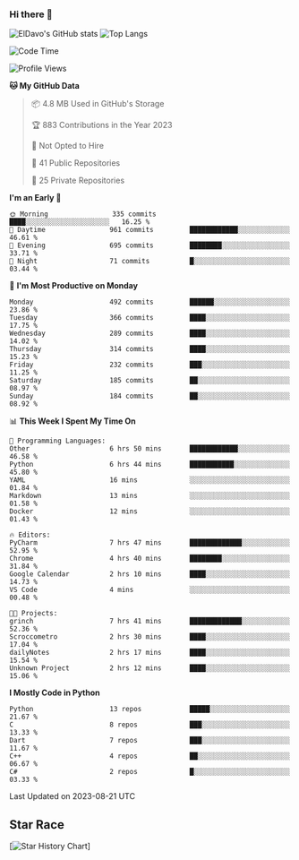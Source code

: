 ### Hi there 👋
![ElDavo's GitHub stats](https://github-readme-stats.vercel.app/api?username=ElDavoo&show_icons=true&theme=chartreuse-dark)
![Top Langs](https://github-readme-stats.vercel.app/api/top-langs/?username=ElDavoo&theme=chartreuse-dark&layout=compact)

<!--START_SECTION:waka-->
![Code Time](http://img.shields.io/badge/Code%20Time-171%20hrs%2029%20mins-blue)

![Profile Views](http://img.shields.io/badge/Profile%20Views-0-blue)

**🐱 My GitHub Data** 

> 📦 4.8 MB Used in GitHub's Storage 
 > 
> 🏆 883 Contributions in the Year 2023
 > 
> 🚫 Not Opted to Hire
 > 
> 📜 41 Public Repositories 
 > 
> 🔑 25 Private Repositories 
 > 
**I'm an Early 🐤** 

```text
🌞 Morning                335 commits         ████░░░░░░░░░░░░░░░░░░░░░   16.25 % 
🌆 Daytime                961 commits         ████████████░░░░░░░░░░░░░   46.61 % 
🌃 Evening                695 commits         ████████░░░░░░░░░░░░░░░░░   33.71 % 
🌙 Night                  71 commits          █░░░░░░░░░░░░░░░░░░░░░░░░   03.44 % 
```
📅 **I'm Most Productive on Monday** 

```text
Monday                   492 commits         ██████░░░░░░░░░░░░░░░░░░░   23.86 % 
Tuesday                  366 commits         ████░░░░░░░░░░░░░░░░░░░░░   17.75 % 
Wednesday                289 commits         ████░░░░░░░░░░░░░░░░░░░░░   14.02 % 
Thursday                 314 commits         ████░░░░░░░░░░░░░░░░░░░░░   15.23 % 
Friday                   232 commits         ███░░░░░░░░░░░░░░░░░░░░░░   11.25 % 
Saturday                 185 commits         ██░░░░░░░░░░░░░░░░░░░░░░░   08.97 % 
Sunday                   184 commits         ██░░░░░░░░░░░░░░░░░░░░░░░   08.92 % 
```


📊 **This Week I Spent My Time On** 

```text
💬 Programming Languages: 
Other                    6 hrs 50 mins       ████████████░░░░░░░░░░░░░   46.58 % 
Python                   6 hrs 44 mins       ███████████░░░░░░░░░░░░░░   45.80 % 
YAML                     16 mins             ░░░░░░░░░░░░░░░░░░░░░░░░░   01.84 % 
Markdown                 13 mins             ░░░░░░░░░░░░░░░░░░░░░░░░░   01.58 % 
Docker                   12 mins             ░░░░░░░░░░░░░░░░░░░░░░░░░   01.43 % 

🔥 Editors: 
PyCharm                  7 hrs 47 mins       █████████████░░░░░░░░░░░░   52.95 % 
Chrome                   4 hrs 40 mins       ████████░░░░░░░░░░░░░░░░░   31.84 % 
Google Calendar          2 hrs 10 mins       ████░░░░░░░░░░░░░░░░░░░░░   14.73 % 
VS Code                  4 mins              ░░░░░░░░░░░░░░░░░░░░░░░░░   00.48 % 

🐱‍💻 Projects: 
grinch                   7 hrs 41 mins       █████████████░░░░░░░░░░░░   52.36 % 
Scroccometro             2 hrs 30 mins       ████░░░░░░░░░░░░░░░░░░░░░   17.04 % 
dailyNotes               2 hrs 17 mins       ████░░░░░░░░░░░░░░░░░░░░░   15.54 % 
Unknown Project          2 hrs 12 mins       ████░░░░░░░░░░░░░░░░░░░░░   15.06 % 
```

**I Mostly Code in Python** 

```text
Python                   13 repos            █████░░░░░░░░░░░░░░░░░░░░   21.67 % 
C                        8 repos             ███░░░░░░░░░░░░░░░░░░░░░░   13.33 % 
Dart                     7 repos             ███░░░░░░░░░░░░░░░░░░░░░░   11.67 % 
C++                      4 repos             ██░░░░░░░░░░░░░░░░░░░░░░░   06.67 % 
C#                       2 repos             █░░░░░░░░░░░░░░░░░░░░░░░░   03.33 % 
```




 Last Updated on 2023-08-21 UTC
<!--END_SECTION:waka-->

## Star Race

[![Star History Chart](https://api.star-history.com/svg?repos=ElDavoo/WhatsApp-Crypt14-Crypt15-Decrypter,ElDavoo/TuringOS,EliteAndroidApps/WhatsApp-Crypt12-Decrypter,KnugiHK/Whatsapp-Chat-Exporter&type=Date)]
